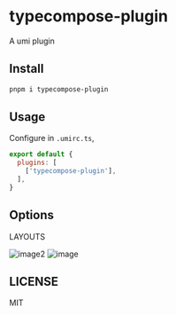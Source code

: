 # typecompose-plugin

A umi plugin

## Install

```bash
pnpm i typecompose-plugin
```

## Usage

Configure in `.umirc.ts`,

```js
export default {
  plugins: [
    ['typecompose-plugin'],
  ],
}
```



## Options

LAYOUTS

![image2](https://github.com/zico15/typecompose/assets/55319859/16205df9-7db4-405f-b5f5-94eb5492fe40)
![image](https://github.com/zico15/typecompose/assets/55319859/1b4b2191-3f28-4974-9a13-412bf2564034)


## LICENSE

MIT
